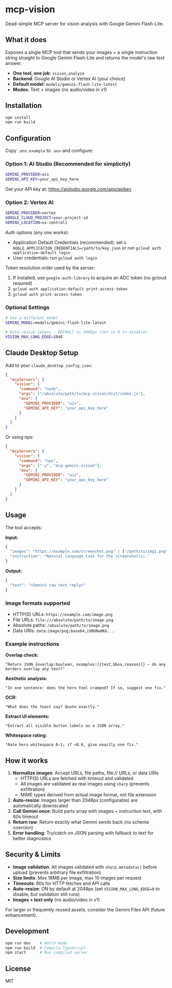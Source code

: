 # mcp-vision

Dead-simple MCP server for vision analysis with Google Gemini Flash-Lite.

## What it does

Exposes a single MCP tool that sends your images + a single instruction string straight to Google Gemini Flash-Lite and returns the model's raw text answer.

- **One tool, one job**: `vision.analyze`
- **Backend**: Google AI Studio or Vertex AI (your choice)
- **Default model**: `models/gemini-flash-lite-latest`
- **Modes**: Text + images (no audio/video in v1)

## Installation

```bash
npm install
npm run build
```

## Configuration

Copy `.env.example` to `.env` and configure:

### Option 1: AI Studio (Recommended for simplicity)

```bash
GEMINI_PROVIDER=ais
GEMINI_API_KEY=your_api_key_here
```

Get your API key at: https://aistudio.google.com/app/apikey

### Option 2: Vertex AI

```bash
GEMINI_PROVIDER=vertex
GOOGLE_CLOUD_PROJECT=your-project-id
GEMINI_LOCATION=us-central1
```

Auth options (any one works):
- Application Default Credentials (recommended): set `G​OOGLE_APPLICATION_CREDENTIALS=/path/to/key.json` or run `gcloud auth application-default login`
- User credentials: run `gcloud auth login`

Token resolution order used by the server:
1) If installed, use `google-auth-library` to acquire an ADC token (no gcloud required)
2) `gcloud auth application-default print-access-token`
3) `gcloud auth print-access-token`

### Optional Settings

```bash
# Use a different model
GEMINI_MODEL=models/gemini-flash-lite-latest

# Auto-resize images - DEFAULT is 2048px (set to 0 to disable)
VISION_MAX_LONG_EDGE=2048
```

## Claude Desktop Setup

Add to your `claude_desktop_config.json`:

```json
{
  "mcpServers": {
    "vision": {
      "command": "node",
      "args": ["/absolute/path/to/mcp-vision/dist/index.js"],
      "env": {
        "GEMINI_PROVIDER": "ais",
        "GEMINI_API_KEY": "your_api_key_here"
      }
    }
  }
}
```

Or using npx:

```json
{
  "mcpServers": {
    "vision": {
      "command": "npx",
      "args": ["-y", "mcp-gemini-vision"],
      "env": {
        "GEMINI_PROVIDER": "ais",
        "GEMINI_API_KEY": "your_api_key_here"
      }
    }
  }
}
```

## Usage

The tool accepts:

**Input:**
```typescript
{
  "images": "https://example.com/screenshot.png" | ["/path/to/img1.png", "data:image/png;base64,..."],
  "instruction": "Natural language task for the screenshot(s)."
}
```

**Output:**
```typescript
{
  "text": "<Gemini raw text reply>"
}
```

### Image formats supported

- HTTP(S) URLs: `https://example.com/image.png`
- File URLs: `file:///absolute/path/to/image.png`
- Absolute paths: `/absolute/path/to/image.png`
- Data URIs: `data:image/png;base64,iVBORw0KG...`

### Example instructions

**Overlap check:**
```
"Return JSON {overlap:boolean, examples:[{text,bbox,reason}]} — do any borders overlap any text?"
```

**Aesthetic analysis:**
```
"In one sentence: does the hero feel cramped? If so, suggest one fix."
```

**OCR:**
```
"What does the toast say? Quote exactly."
```

**Extract UI elements:**
```
"Extract all visible button labels as a JSON array."
```

**Whitespace rating:**
```
"Rate hero whitespace 0–1; if <0.6, give exactly one fix."
```

## How it works

1. **Normalize images**: Accept URLs, file paths, file:// URLs, or data URIs
   - HTTP(S) URLs are fetched with timeout and validated
   - All images are validated as real images using `sharp` (prevents exfiltration)
   - MIME types derived from actual image format, not file extension
2. **Auto-resize**: Images larger than 2048px (configurable) are automatically downscaled
3. **Call Gemini once**: Build parts array with images + instruction text, with 60s timeout
4. **Return raw**: Return exactly what Gemini sends back (no schema coercion)
5. **Error handling**: Try/catch on JSON parsing with fallback to text for better diagnostics

## Security & Limits

- **Image validation**: All images validated with `sharp.metadata()` before upload (prevents arbitrary file exfiltration)
- **Size limits**: Max 18MB per image, max 10 images per request
- **Timeouts**: 60s for HTTP fetches and API calls
- **Auto-resize**: ON by default at 2048px (set `VISION_MAX_LONG_EDGE=0` to disable, but validation still runs)
- **Images + text only** (no audio/video in v1)

For larger or frequently reused assets, consider the Gemini Files API (future enhancement).

## Development

```bash
npm run dev    # Watch mode
npm run build  # Compile TypeScript
npm start      # Run compiled server
```

## License

MIT
